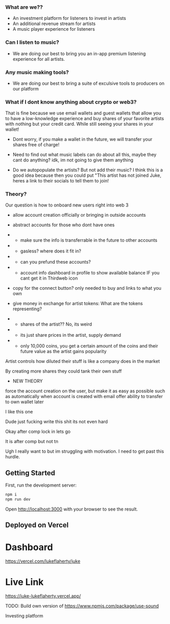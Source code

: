 ### What are we??

- An investment platform for listeners to invest in artists
- An additional revenue stream for artists
- A music player experience for listeners

### Can I listen to music?

- We are doing our best to bring you an in-app premium listening experience for all artists.

### Any music making tools?

- We are doing our best to bring a suite of exculsive tools to producers on our platform

### What if I dont know anything about crypto or web3?

That is fine because we use email wallets and guest wallets that allow you to have a low-knowledge experience and buy shares of your favorite artists with nothing but your credit card. While still seeing your shares in your wallet!

- Dont worry, if you make a wallet in the future, we will transfer your shares free of charge!

- Need to find out what music labels can do about all this, maybe they cant do anything? idk, im not going to give them anything

- Do we autopopulate the artists? But not add their music?
  I think this is a good idea because then you could put "This artist has not joined Juke, heres a link to their socials to tell them to join!

### Theory?

Our question is how to onboard new users right into web 3

- allow account creation officially or bringing in outside accounts
- abstract accounts for those who dont have ones
- - make sure the info is transferrable in the future to other accounts
- - gasless? where does it fit in?
- - can you prefund these accounts?
- - account info dashboard in profile to show available balance IF you cant get it in Thirdweb icon
- copy for the connect button? only needed to buy and links to what you own

- give money in exchange for artist tokens: What are the tokens representing?
- - shares of the artist?? No, its weird
- - its just share prices in the artist, supply demand
- - only 10,000 coins, you get a certain amount of the coins and their future value as the artist gains popularity

Artist controls how diluted their stuff is like a company does in the market

By creating more shares they could tank their own stuff

- NEW THEORY

force the account creation on the user, but make it as easy as possible
such as automatically when account is created with email
offer ability to transfer to own wallet later

I like this one

Dude just fucking write this shit its not even hard

Okay after comp lock in lets go

It is after comp but not tn

Ugh I really want to but im struggling with motivation. I need to get past this hurdle.

## Getting Started

First, run the development server:

```bash
npm i
npm run dev
```

Open [http://localhost:3000](http://localhost:3000) with your browser to see the result.

## Deployed on Vercel

# Dashboard

https://vercel.com/lukeflaherty/juke

# Live Link

https://juke-lukeflaherty.vercel.app/

TODO: Build own version of https://www.npmjs.com/package/use-sound

Investing platform
